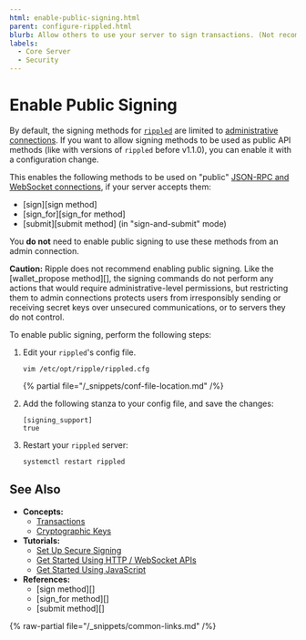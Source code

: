 ```yaml
---
html: enable-public-signing.html
parent: configure-rippled.html
blurb: Allow others to use your server to sign transactions. (Not recommended)
labels:
  - Core Server
  - Security
---
```

# Enable Public Signing

By default, the signing methods for [`rippled`](../../concepts/networks-and-servers/index.md) are limited to [administrative connections](../../references/http-websocket-apis/admin-api-methods/index.md). If you want to allow signing methods to be used as public API methods (like with versions of `rippled` before v1.1.0), you can enable it with a configuration change.

This enables the following methods to be used on "public" [JSON-RPC and WebSocket connections](../../tutorials/get-started/get-started-using-http-websocket-apis.md), if your server accepts them:

- [sign][sign method]
- [sign_for][sign_for method]
- [submit][submit method] (in "sign-and-submit" mode)

You **do not** need to enable public signing to use these methods from an admin connection.

**Caution:** Ripple does not recommend enabling public signing. Like the [wallet_propose method][], the signing commands do not perform any actions that would require administrative-level permissions, but restricting them to admin connections protects users from irresponsibly sending or receiving secret keys over unsecured communications, or to servers they do not control.

To enable public signing, perform the following steps:

1. Edit your `rippled`'s config file.

    ```
    vim /etc/opt/ripple/rippled.cfg
    ```

    {% partial file="/_snippets/conf-file-location.md" /%}

2. Add the following stanza to your config file, and save the changes:

    ```
    [signing_support]
    true
    ```

3. Restart your `rippled` server:

    ```
    systemctl restart rippled
    ```

## See Also

- **Concepts:**
    - [Transactions](../../concepts/transactions/index.md)
    - [Cryptographic Keys](../../concepts/accounts/cryptographic-keys.md)
- **Tutorials:**
    - [Set Up Secure Signing](../../concepts/transactions/secure-signing.md)
    - [Get Started Using HTTP / WebSocket APIs](../../tutorials/get-started/get-started-using-http-websocket-apis.md)
    - [Get Started Using JavaScript](../../tutorials/get-started/get-started-using-javascript.md)
- **References:**
    - [sign method][]
    - [sign_for method][]
    - [submit method][]

{% raw-partial file="/_snippets/common-links.md" /%}
